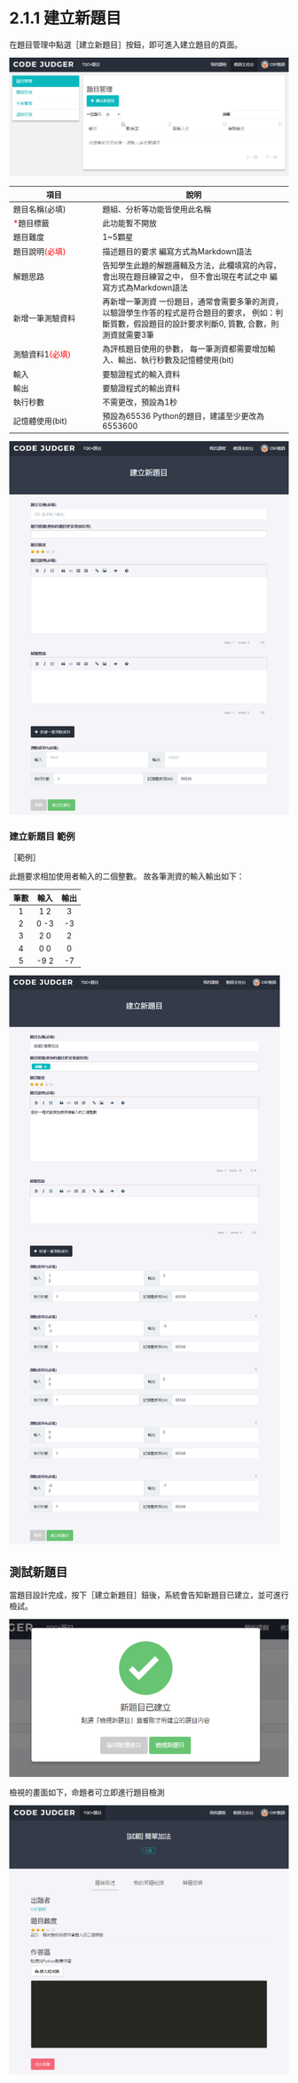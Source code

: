 # 2.1.1 建立新題目

在題目管理中點選［建立新題目］按鈕，即可進入建立題目的頁面。

![題目管理](../../.gitbook/assets/cjmd02-jiao-shi-zhu-kong-tai-01-ti-mu-guan-li-00.png)

<table>
  <thead>
    <tr>
      <th style="text-align:center">項目</th>
      <th style="text-align:center">說明</th>
    </tr>
  </thead>
  <tbody>
    <tr>
      <td width="147">題目名稱(必填)</td>
      <td>題組、分析等功能皆使用此名稱</td>
    </tr>
    <tr>
      <td><font color="#f00">*</font>題目標籤</td>
      <td>此功能暫不開放</td>
    </tr>
    <tr>
      <td>題目難度</td>
      <td>1~5顆星</td>
    </tr>
    <tr>
      <td>題目說明<font color="#f00">(必填)</font></td>
      <td>描述題目的要求 編寫方式為Markdown語法</td>
    </tr>
    <tr>
      <td>解題思路</td>
      <td>告知學生此題的解題邏輯及方法，此欄填寫的內容，會出現在題目練習之中， 但不會出現在考試之中 編寫方式為Markdown語法</td>
    </tr>
    <tr>
      <td>新增一筆測驗資料</td>
      <td>再新增一筆測資 一份題目，通常會需要多筆的測資，以驗證學生作答的程式是符合題目的要求， 例如：判斷質數，假設題目的設計要求判斷0, 質數, 合數，則測資就需要3筆</td>
    </tr>
    <tr>
      <td>測驗資料1<font color="#f00">(必填)</font></td>
      <td>為評核題目使用的參數， 每一筆測資都需要增加輸入、輸出、執行秒數及記憶體使用(bit)</td>
    </tr>
    <tr>
      <td>輸入</td>
      <td>要驗證程式的輸入資料</td>
    </tr>
    <tr>
      <td>輸出</td>
      <td>要驗證程式的輸出資料</td>
    </tr>
    <tr>
      <td>執行秒數</td>
      <td>不需更改，預設為1秒</td>
    </tr>
    <tr>
      <td>記憶體使用(bit)</td>
      <td>預設為65536 Python的題目，建議至少更改為6553600</td>
    </tr>
  </tbody>
</table>

![建立新題目](../../.gitbook/assets/cjmd02-jiao-shi-zhu-kong-tai-01-ti-mu-guan-li-01-jian-li-xin-ti-mu-01.png)

### 建立新題目 範例

［範例］

此題要求相加使用者輸入的二個整數。 故各筆測資的輸入輸出如下：

| 筆數  | 輸入  | 輸出  |
| :---: | :---: | :---: |
|   1   |  1 2  |   3   |
|   2   | 0 -3  |  -3   |
|   3   |  2 0  |   2   |
|   4   |  0 0  |   0   |
|   5   | -9 2  |  -7   |

![範例](../../.gitbook/assets/cjmd02-jiao-shi-zhu-kong-tai-01-ti-mu-guan-li-01-jian-li-xin-ti-mu-02.png)

## 測試新題目

當題目設計完成，按下［建立新題目］鈕後，系統會告知新題目已建立，並可進行檢試。

![新題目已建立](../../.gitbook/assets/cjmd02-jiao-shi-zhu-kong-tai-01-ti-mu-guan-li-01-jian-li-xin-ti-mu-03.png)

檢視的畫面如下，命題者可立即進行題目檢測

![檢測](../../.gitbook/assets/cjmd02-jiao-shi-zhu-kong-tai-01-ti-mu-guan-li-01-jian-li-xin-ti-mu-05.png)
